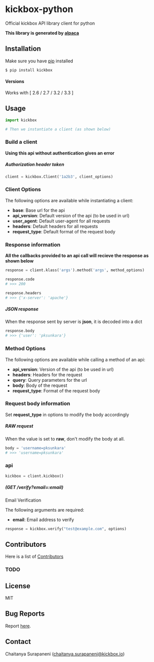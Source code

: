 # kickbox-python

Official kickbox API library client for python

__This library is generated by [alpaca](https://github.com/pksunkara/alpaca)__

## Installation

Make sure you have [pip](https://pypi.python.org/pypi/pip) installed

```bash
$ pip install kickbox
```

#### Versions

Works with [ 2.6 / 2.7 / 3.2 / 3.3 ]

## Usage

```python
import kickbox

# Then we instantiate a client (as shown below)
```

### Build a client

__Using this api without authentication gives an error__

##### Authorization header token

```python
client = kickbox.Client('1a2b3', client_options)
```

### Client Options

The following options are available while instantiating a client:

 * __base__: Base url for the api
 * __api_version__: Default version of the api (to be used in url)
 * __user_agent__: Default user-agent for all requests
 * __headers__: Default headers for all requests
 * __request_type__: Default format of the request body

### Response information

__All the callbacks provided to an api call will recieve the response as shown below__

```python
response = client.klass('args').method('args', method_options)

response.code
# >>> 200

response.headers
# >>> {'x-server': 'apache'}
```

##### JSON response

When the response sent by server is __json__, it is decoded into a dict

```python
response.body
# >>> {'user': 'pksunkara'}
```

### Method Options

The following options are available while calling a method of an api:

 * __api_version__: Version of the api (to be used in url)
 * __headers__: Headers for the request
 * __query__: Query parameters for the url
 * __body__: Body of the request
 * __request_type__: Format of the request body

### Request body information

Set __request_type__ in options to modify the body accordingly

##### RAW request

When the value is set to __raw__, don't modify the body at all.

```python
body = 'username=pksunkara'
# >>> 'username=pksunkara'
```

###  api



```python
kickbox = client.kickbox()
```

#####  (GET /verify?email=:email)

Email Verification

The following arguments are required:

 * __email__: Email address to verify

```python
response = kickbox.verify("test@example.com", options)
```

## Contributors
Here is a list of [Contributors](https://github.com/kickbox/kickbox-python/contributors)

### TODO

## License
MIT

## Bug Reports
Report [here](https://github.com/kickbox/kickbox-python/issues).

## Contact
Chaitanya Surapaneni (chaitanya.surapaneni@kickbox.io)
